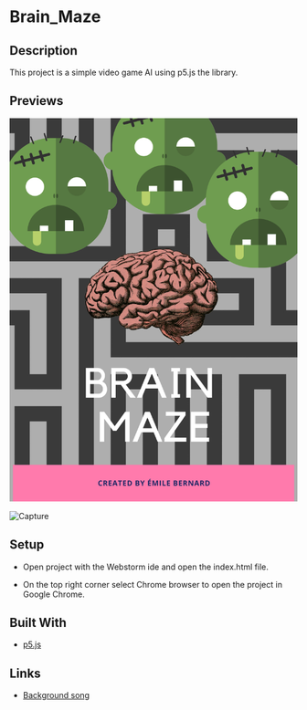 # Brain_Maze

## Description
This project is a simple video game AI using p5.js the library.

## Previews
![Poster](docs/poster/brain_maze_poster.png?raw=true "Poster")

![Capture](docs/preview/Capture.PNG?raw=true "Capture")

## Setup
- Open project with the Webstorm ide and open the index.html file.

- On the top right corner select Chrome browser to open the project in Google Chrome.

## Built With
- [p5.js](https://p5js.org/)

## Links
- [Background song](https://www.purple-planet.com/energy)

